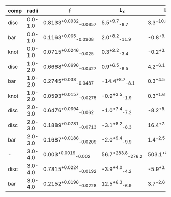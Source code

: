 |comp|radii| f | L<sub>x</sub> | L<sub>y</sub> | L<sub>z</sub> | angle | w<sub>x</sub> | w<sub>y</sub> | w<sub>z</sub> |
|---|---|---| ---| --- | ---| --- | --- | --- | --- |
|disc|0.0-1.0|0.8133<sup>+0.0932</sup><sub>-0.0657</sub>|5.5<sup>+9.7</sup><sub>-8.7</sub>|3.3<sup>+10.3</sup><sub>-9.3</sub>|-65.5<sup>+7.5</sup><sub>-6.3</sub>|43.1<sup>+27.5</sup><sub>-29.4</sub>|138.9<sup>+8.3</sup><sub>-8.0</sub>|138.0<sup>+9.5</sup><sub>-7.8</sub>|53.8<sup>+4.1</sup><sub>-3.6</sub>|
|bar|0.0-1.0|0.1163<sup>+0.065</sup><sub>-0.0908</sub>|2.0<sup>+8.2</sup><sub>-11.9</sub>|-0.8<sup>+9.4</sup><sub>-7.6</sub>|-7.4<sup>+10.4</sup><sub>-7.1</sub>|42.4<sup>+15.5</sup><sub>-12.2</sub>|95.8<sup>+60.8</sup><sub>-75.8</sub>|24.3<sup>+30.4</sup><sub>-11.2</sub>|16.3<sup>+9.0</sup><sub>-4.9</sub>|
|knot|0.0-1.0|0.0715<sup>+0.0246</sup><sub>-0.025</sub>|0.3<sup>+2.2</sup><sub>-3.4</sub>|-0.2<sup>+3.5</sup><sub>-2.5</sub>|-0.8<sup>+3.4</sup><sub>-1.6</sub>|42.2<sup>+26.1</sup><sub>-29.0</sub>|15.3<sup>+9.4</sup><sub>-3.8</sub>|14.6<sup>+9.3</sup><sub>-3.5</sub>|11.7<sup>+3.2</sup><sub>-1.4</sub>|
|disc|1.0-2.0|0.6668<sup>+0.0696</sup><sub>-0.0427</sub>|0.9<sup>+6.5</sup><sub>-6.5</sub>|4.2<sup>+6.1</sup><sub>-5.9</sub>|-171.2<sup>+10.8</sup><sub>-8.1</sub>|18.1<sup>+11.0</sup><sub>-10.6</sub>|153.8<sup>+5.2</sup><sub>-4.9</sub>|131.8<sup>+6.1</sup><sub>-5.5</sub>|101.2<sup>+4.1</sup><sub>-4.0</sub>|
|bar|1.0-2.0|0.2745<sup>+0.038</sup><sub>-0.0487</sub>|-14.4<sup>+8.7</sup><sub>-8.1</sub>|0.3<sup>+4.5</sup><sub>-6.7</sub>|-38.8<sup>+13.5</sup><sub>-9.3</sub>|40.8<sup>+4.4</sup><sub>-7.3</sub>|99.0<sup>+19.3</sup><sub>-11.4</sub>|30.9<sup>+15.5</sup><sub>-7.7</sub>|50.2<sup>+9.7</sup><sub>-7.8</sub>|
|knot|1.0-2.0|0.0593<sup>+0.0157</sup><sub>-0.0275</sub>|-0.9<sup>+3.5</sup><sub>-1.9</sub>|0.3<sup>+1.6</sup><sub>-2.4</sub>|-1.2<sup>+2.8</sup><sub>-1.5</sub>|34.4<sup>+13.9</sup><sub>-19.6</sub>|18.1<sup>+14.4</sup><sub>-6.7</sub>|10.6<sup>+1.2</sup><sub>-0.5</sub>|11.0<sup>+2.0</sup><sub>-0.8</sub>|
|disc|2.0-3.0|0.6476<sup>+0.0694</sup><sub>-0.062</sub>|-1.0<sup>+7.4</sup><sub>-7.2</sub>|-8.2<sup>+5.1</sup><sub>-4.6</sub>|-315.6<sup>+6.9</sup><sub>-6.8</sub>|72.4<sup>+3.7</sup><sub>-3.7</sub>|184.6<sup>+10.4</sup><sub>-9.0</sub>|137.3<sup>+7.2</sup><sub>-5.8</sub>|155.4<sup>+5.0</sup><sub>-4.9</sub>|
|disc|2.0-3.0|0.1889<sup>+0.0781</sup><sub>-0.0713</sub>|-3.1<sup>+8.2</sup><sub>-8.3</sub>|16.4<sup>+7.1</sup><sub>-4.8</sub>|-300.5<sup>+11.2</sup><sub>-15.4</sub>|60.6<sup>+16.6</sup><sub>-16.9</sub>|66.2<sup>+15.2</sup><sub>-14.1</sub>|39.3<sup>+11.7</sup><sub>-22.7</sub>|157.6<sup>+11.1</sup><sub>-13.3</sub>|
|bar|2.0-3.0|0.1687<sup>+0.0186</sup><sub>-0.0209</sub>|-2.0<sup>+9.4</sup><sub>-9.9</sub>|1.4<sup>+2.5</sup><sub>-2.0</sub>|-54.3<sup>+8.6</sup><sub>-8.4</sub>|65.6<sup>+1.4</sup><sub>-1.4</sub>|123.9<sup>+11.2</sup><sub>-9.9</sub>|12.2<sup>+4.9</sup><sub>-1.8</sub>|59.5<sup>+6.7</sup><sub>-6.2</sub>|
|-|3.0-4.0|0.003<sup>+0.0019</sup><sub>-0.002</sub>|56.7<sup>+283.8</sup><sub>-276.2</sub>|503.1<sup>+83.3</sup><sub>-69.9</sub>|-449.7<sup>+89.8</sup><sub>-150.9</sub>|45.8<sup>+30.1</sup><sub>-30.9</sub>|15.5<sup>+20.1</sup><sub>-4.3</sub>|26.2<sup>+25.8</sup><sub>-13.1</sub>|118.2<sup>+72.8</sup><sub>-104.5</sub>|
|disc|3.0-4.0|0.7815<sup>+0.0224</sup><sub>-0.0192</sub>|-3.9<sup>+4.0</sup><sub>-4.2</sub>|-5.9<sup>+3.0</sup><sub>-3.0</sub>|-619.8<sup>+4.3</sup><sub>-4.5</sub>|80.3<sup>+3.1</sup><sub>-3.4</sub>|170.5<sup>+3.3</sup><sub>-3.1</sub>|135.8<sup>+3.5</sup><sub>-3.0</sub>|110.4<sup>+3.2</sup><sub>-3.2</sub>|
|bar|3.0-4.0|0.2152<sup>+0.0196</sup><sub>-0.0228</sub>|12.5<sup>+6.3</sup><sub>-6.9</sub>|3.7<sup>+2.6</sup><sub>-2.7</sub>|-295.4<sup>+22.3</sup><sub>-18.1</sub>|75.8<sup>+1.0</sup><sub>-1.0</sub>|181.9<sup>+7.6</sup><sub>-6.6</sub>|46.9<sup>+2.7</sup><sub>-2.4</sub>|139.5<sup>+13.5</sup><sub>-11.0</sub>|
